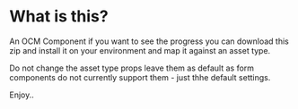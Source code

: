 # What is this?

An OCM Component if you want to see the progress you can download this zip and install it on your environment and map it against an asset type.

Do not change the asset type props leave them as default as form components do not currently support them - just thhe default settings.

Enjoy..